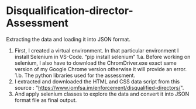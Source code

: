 # Disqualification-director-Assessment

Extracting the data and loading it into JSON format.

1. First, I created a virtual environment. In that particular environment I install Selenium in VS-Code.  “pip install selenium” 
     1.a. Before working on selenium, I also have to download the   ChromDriver.exe exact same version of my Google Chrome version otherwise it will provide an error.
     1.b. The python libraries used for the assessment.
2. I extracted and downloaded the HTML and CSS data script from this source : "https://www.iomfsa.im/enforcement/disqualified-directors/".
3. And apply selenium classes to explore the data and convert it into JSON format file as final output. 
